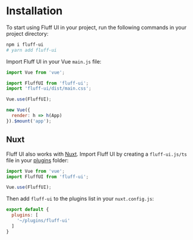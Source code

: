 # Installation

To start using Fluff UI in your project, run the following commands in your project directory:

```Bash
npm i fluff-ui
# yarn add fluff-ui
```

Import Fluff UI in your Vue `main.js` file:

```JavaScript
import Vue from 'vue';

import FluffUI from 'fluff-ui';
import 'fluff-ui/dist/main.css';

Vue.use(FluffUI);

new Vue({
  render: h => h(App)
}).$mount('app');
```

## Nuxt

Fluff UI also works with [Nuxt](https://nuxtjs.org). Import Fluff UI by creating a `fluff-ui.js/ts` file in your [plugins](https://nuxtjs.org/guide/plugins) folder:

```JavaScript
import Vue from 'vue';
import FluffUI from 'fluff-ui';

Vue.use(FluffUI);
```

Then add `fluff-ui` to the plugins list in your `nuxt.config.js`:

```JavaScript
export default {
  plugins: [
    '~/plugins/fluff-ui'
  ]
}
```
